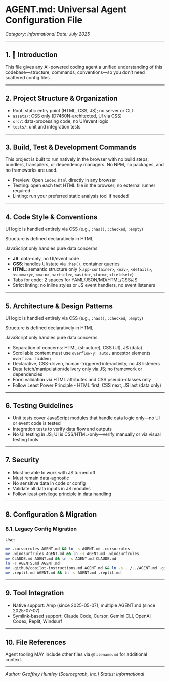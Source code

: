 # AGENT.md: Universal Agent Configuration File

*Category: Informational*
*Date: July 2025*

---

## 1. 👋 Introduction

This file gives any AI-powered coding agent a unified understanding of this codebase—structure, commands, conventions—so you don’t need scattered config files.

---

## 2. Project Structure & Organization

* Root: static entry point (HTML, CSS, JS); no server or CLI
* `assets/`: CSS only (D7460N-architected, UI via CSS)
* `src/`: data-processing code, no UI/event logic
* `tests/`: unit and integration tests

---

## 3. Build, Test & Development Commands

This project is built to run natively in the browser with no build steps, bundlers, transpilers, or dependency managers. No NPM, no packages, and no frameworks are used.

* Preview: Open `index.html` directly in any browser
* Testing: open each test HTML file in the browser; no external runner required
* Linting: run your preferred static analysis tool if needed

---

## 4. Code Style & Conventions

UI logic is handled entirely via CSS (e.g., `:has()`, `:checked`, `:empty`)

Structure is defined declaratively in HTML

JavaScript only handles pure data concerns

* **JS**: data-only, no UI/event code
* **CSS**: handles UI/state via `:has()`, container queries
* **HTML**: semantic structure only (`<app-container>`, `<nav>`, `<details>`, `<summary>`, `<main>`, `<article>`, `<aside>`, `<form>`, `<fieldset>`)
* Tabs for code; 2 spaces for YAML/JSON/MD/HTML/CSS/JS
* Strict linting; no inline styles or JS event handlers, no event listeners

---

## 5. Architecture & Design Patterns

UI logic is handled entirely via CSS (e.g., `:has()`, `:checked`, `:empty`)

Structure is defined declaratively in HTML

JavaScript only handles pure data concerns

* Separation of concerns: HTML (structure), CSS (UI), JS (data)
* Scrollable content must use `overflow-y: auto;` ancestor elements `overflow: hidden;`
* Declarative, CSS-driven, human-triggered interactivity; no JS listeners
* Data fetch/manipulation/delivery only via JS; no framework or dependencies
* Form validation via HTML attributes and CSS pseudo-classes only
* Follow Least Power Principle - HTML first, CSS next, JS last (data only)

---

## 6. Testing Guidelines

* Unit tests cover JavaScript modules that handle data logic only—no UI or event code is tested
* Integration tests to verify data flow and outputs
* No UI testing in JS; UI is CSS/HTML-only—verify manually or via visual testing tools

---

## 7. Security

* Must be able to work with JS turned off
* Must remain data-agnostic
* No sensitive data in code or config
* Validate all data inputs in JS modules
* Follow least-privilege principle in data handling

---

## 8. Configuration & Migration

### 8.1. Legacy Config Migration

Use:

```bash
mv .cursorrules AGENT.md && ln -s AGENT.md .cursorrules
mv .windsurfrules AGENT.md && ln -s AGENT.md .windsurfrules
mv CLAUDE.md AGENT.md && ln -s AGENT.md CLAUDE.md
ln -s AGENTS.md AGENT.md
mv .github/copilot-instructions.md AGENT.md && ln -s ../../AGENT.md .github/copilot-instructions.md
mv .replit.md AGENT.md && ln -s AGENT.md .replit.md
```

---

## 9. Tool Integration

* Native support: Amp (since 2025-05-07), multiple AGENT.md (since 2025-07-07)
* Symlink-based support: Claude Code, Cursor, Gemini CLI, OpenAI Codex, Replit, Windsurf

---

## 10. File References

Agent tooling MAY include other files via `@filename.md` for additional context.

---

*Author: Geoffrey Huntley (Sourcegraph, Inc.)*
*Status: Informational*
